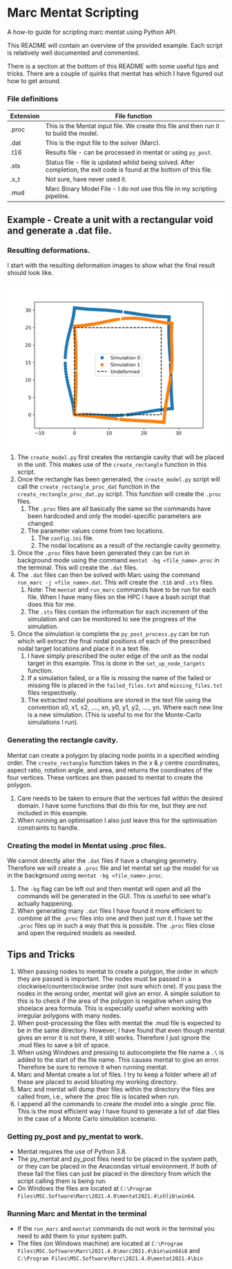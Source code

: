 # Marc Mentat Scripting
A how-to guide for scripting marc mentat using Python API.

This README will contain an overview of the provided example. Each script is relatively well documented and commented.

There is a section at the bottom of this README with some useful tips and tricks. There are a couple of quirks that mentat has which I have figured out how to get around.

### File definitions
| Extension  | File function |
| ------------- | ------------- |
| .proc | This is the Mentat input file. We create this file and then run it to build the model. |
| .dat  | This is the input file to the solver (Marc).  |
| .t16  | Results file - can be processed in mentat or using `py_post`.  |
| .sts  | Status file - file is updated whilst being solved. After completion, the exit code is found at the bottom of this file.  |
| .x_t  | Not sure, have never used it. |
| .mud  | Marc Binary Model File - I do not use this file in my scripting pipeline. |

## Example - Create a unit with a rectangular void and generate a .dat file.

### Resulting deformations.
I start with the resulting deformation images to show what the final result should look like.

![Example Results](example_simulation_visuals.png)


1. The `create_model.py` first creates the rectangle cavity that will be placed in the unit. This makes use of the `create_rectangle` function in this script.
2. Once the rectangle has been generated, the `create_model.py` script will call  the `create_rectangle_proc_dat` function in the `create_rectangle_proc_dat.py` script. This function will create the `.proc` files.
    1. The `.proc` files are all basically the same so the commands have been hardcoded and only the model-specific parameters are changed.
    2. The parameter values come from two locations.
        1. The `config.ini` file.
        2. The nodal locations as a result of the rectangle cavity geometry.
3. Once the `.proc` files have been generated they can be run in background mode using the command `mentat -bg <file_name>.proc` in the terminal. This will create the `.dat` files.
4. The `.dat` files can then be solved with Marc using the command `run_marc -j <file_name>.dat`. This will create the `.t16` and `.sts` files.
    1. Note: The `mentat` and `run_marc` commands have to be run for each file. When I have many files on the HPC I have a bash script that does this for me.
    2. The `.sts` files contain the information for each increment of the simulation and can be monitored to see the progress of the simulation.
5. Once the simulation is complete the `py_post_process.py` can be run which will extract the final nodal positions of each of the prescribed nodal target locations and place it in a text file.
    1. I have simply prescribed the outer edge of the unit as the nodal target in this example. This is done in the `set_up_node_targets` function.
    2. If a simulation failed, or a file is missing the name of the failed or missing file is placed in the `failed_files.txt` and `missing_files.txt` files respectively.
    3. The extracted nodal positions are stored in the text file using the convention x0, x1, x2, ...., xn, y0, y1, y2, ...., yn. Where each new line is a new simulation. (This is useful to me for the Monte-Carlo simulations I run).
### Generating the rectangle cavity.
Mentat can create a polygon by placing node points in a specified winding order. The `create_rectangle` function takes in the $x$ & $y$ centre coordinates, aspect ratio, rotation angle, and area, and returns the coordinates of the four vertices. These vertices are then passed to mentat to create the polygon.
1. Care needs to be taken to ensure that the vertices fall within the desired domain. I have some functions that do this for me, but they are not included in this example.
2. When running an optimisation I also just leave this for the optimisation constraints to handle.

### Creating the model in Mentat using .proc files.
We cannot directly alter the `.dat` files if have a changing geometry. Therefore we will create a `.proc` file and let mentat set up the model for us in the background using `mentat -bg <file_name>.proc`.
1. The `-bg` flag can be left out and then mentat will open and all the commands will be generated in the GUI. This is useful to see what's actually happening.
2. When generating many `.dat` files I have found it more efficient to combine all the `.proc` files into one and then just run it. I have set the `.proc` files up in such a way that this is possible. The `.proc` files close and open the required models as needed.
## Tips and Tricks

1. When passing nodes to mentat to create a polygon, the order in which they are passed is important. The nodes must be passed in a clockwise/counterclockwise order (not sure which one). If you pass the nodes in the wrong order, mentat will give an error. A simple solution to this is to check if the area of the polygon is negative when using the shoelace area formula. This is especially useful when working with irregular polygons with many nodes.
2. When post-processing the files with mentat the .mud file is expected to be in the same directory. However, I have found that even though mentat gives an error it is not there, it still works. Therefore I just ignore the .mud files to save a bit of space.
3. When using Windows and pressing <tab> to autocomplete the file name a `.\` is added to the start of the file name. This causes mentat to give an error. Therefore be sure to remove it when running mentat.
4. Marc and Mentat create a lot of files. I try to keep a folder where all of these are placed to avoid bloating my working directory.
5. Marc and mentat will dump their files within the directory the files are called from, i.e., where the .proc file is located when run.
6. I append all the commands to create the model into a single .proc file. This is the most efficient way I have found to generate a lot of .dat files in the case of a Monte Carlo simulation scenario.

### Getting py_post and py_mentat to work.

* Mentat requires the use of Python 3.8.
* The py_mentat and py_post files need to be placed in the system path, or they can be placed in the Anacondas virtual environment. If both of these fail the files can just be placed in the directory from which the script calling them is being run.
* On Windows the files are located at `C:\Program Files\MSC.Software\Marc\2021.4.0\mentat2021.4\shlib\win64`.

### Running Marc and Mentat in the terminal
* If the `run_marc` and `mentat` commands do not work in the terminal you need to add them to your system path.
* The files (on Windows machine) are located at `C:\Program Files\MSC.Software\Marc\2021.4.0\marc2021.4\bin\win64i8` and `C:\Program Files\MSC.Software\Marc\2021.4.0\mentat2021.4\bin`

